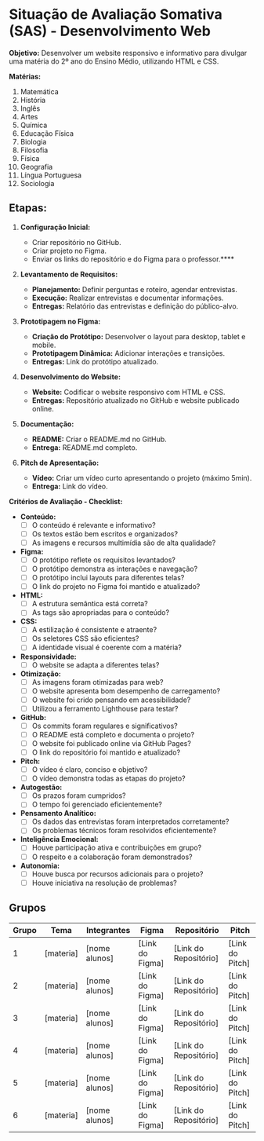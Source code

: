 # Situação de Avaliação Somativa (SAS) - Desenvolvimento Web

**Objetivo:** Desenvolver um website responsivo e informativo para divulgar uma matéria do 2º ano do Ensino Médio, utilizando HTML e CSS.

**Matérias:**
1. Matemática
2. História
3. Inglês
4. Artes
5. Química
6. Educação Física
7. Biologia
2. Filosofia
3. Física
4. Geografia
5. Língua Portuguesa
6. Sociologia


## Etapas:

1. **Configuração Inicial:**
    * Criar repositório no GitHub.
    * Criar projeto no Figma.
    * Enviar os links do repositório e do Figma para o professor.****

2. **Levantamento de Requisitos:**
    * **Planejamento:** Definir perguntas e roteiro, agendar entrevistas.
    * **Execução:** Realizar entrevistas e documentar informações. 
    * **Entregas:** Relatório das entrevistas e definição do público-alvo.

3. **Prototipagem no Figma:**
    * **Criação do Protótipo:** Desenvolver o layout para desktop, tablet e mobile.
    * **Prototipagem Dinâmica:** Adicionar interações e transições.
    * **Entregas:** Link do protótipo atualizado.

4. **Desenvolvimento do Website:** 
    * **Website:** Codificar o website responsivo com HTML e CSS. 
    * **Entregas:** Repositório atualizado no GitHub e website publicado online.

5. **Documentação:** 
    * **README:** Criar o README.md no GitHub.
    * **Entrega:** README.md completo.

6. **Pitch de Apresentação:**
    * **Vídeo:** Criar um vídeo curto apresentando o projeto (máximo 5min).
    * **Entrega:** Link do vídeo.


**Critérios de Avaliação - Checklist:**

* **Conteúdo:**
    * [ ] O conteúdo é relevante e informativo?
    * [ ] Os textos estão bem escritos e organizados?
    * [ ] As imagens e recursos multimídia são de alta qualidade?

* **Figma:**
    * [ ] O protótipo reflete os requisitos levantados?
    * [ ] O protótipo demonstra as interações e navegação?
    * [ ] O protótipo inclui layouts para diferentes telas?
    * [ ] O link do projeto no Figma foi mantido e atualizado?

* **HTML:**
    * [ ] A estrutura semântica está correta?
    * [ ] As tags são apropriadas para o conteúdo?

* **CSS:**
    * [ ] A estilização é consistente e atraente?
    * [ ] Os seletores CSS são eficientes?
    * [ ] A identidade visual é coerente com a matéria?

* **Responsividade:**
    * [ ] O website se adapta a diferentes telas?

* **Otimização:**
    * [ ] As imagens foram otimizadas para web?
    * [ ] O website apresenta bom desempenho de carregamento?
    * [ ] O website foi crido pensando em acessibilidade?
    * [ ] Utilizou a ferramento Lighthouse para testar?

* **GitHub:**
    * [ ] Os commits foram regulares e significativos?
    * [ ] O README está completo e documenta o projeto?
    * [ ] O website foi publicado online via GitHub Pages?
    * [ ] O link do repositório foi mantido e atualizado?

* **Pitch:**
    * [ ] O vídeo é claro, conciso e objetivo?
    * [ ] O vídeo demonstra todas as etapas do projeto?

* **Autogestão:**
    * [ ] Os prazos foram cumpridos?
    * [ ] O tempo foi gerenciado eficientemente?

* **Pensamento Analítico:**
    * [ ] Os dados das entrevistas foram interpretados corretamente?
    * [ ] Os problemas técnicos foram resolvidos eficientemente?

* **Inteligência Emocional:**
    * [ ] Houve participação ativa e contribuições em grupo?
    * [ ] O respeito e a colaboração foram demonstrados?

* **Autonomia:**
    * [ ] Houve busca por recursos adicionais para o projeto?
    * [ ] Houve iniciativa na resolução de problemas?

## Grupos

| Grupo | Tema                      | Integrantes                                     | Figma                                     | Repositório                                   | Pitch                                     |
|-------|---------------------------|---------------------------------------------------|-------------------------------------------|------------------------------------------------|-------------------------------------------|
| 1     |  [materia]  | [nome alunos] | [Link do Figma]                          | [Link do Repositório]                         | [Link do Pitch]                          |
| 2     |  [materia]  | [nome alunos] | [Link do Figma]                          | [Link do Repositório]                         | [Link do Pitch]                          |
| 3     | [materia] |  [nome alunos] | [Link do Figma]                          | [Link do Repositório]                         | [Link do Pitch]                          |
| 4     | [materia] | [nome alunos] | [Link do Figma]                          | [Link do Repositório]                         | [Link do Pitch]                          |
| 5     | [materia] | [nome alunos] | [Link do Figma]                          | [Link do Repositório]                         | [Link do Pitch]                          |
| 6     | [materia] | [nome alunos] | [Link do Figma]                          | [Link do Repositório]                         | [Link do Pitch]                       | [Link do Pitch]                          |

